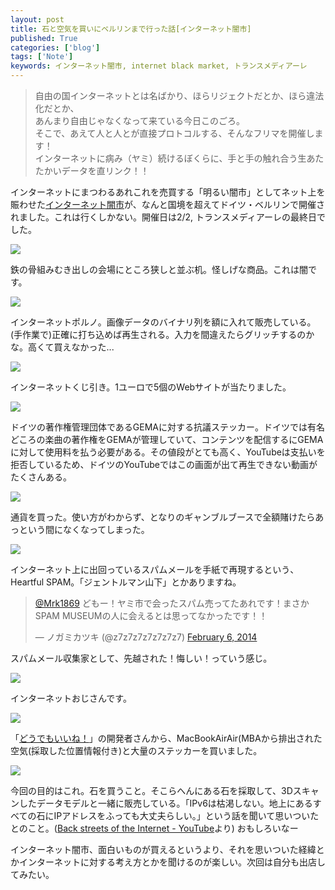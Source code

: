 ```yaml
---
layout: post
title: 石と空気を買いにベルリンまで行った話[インターネット闇市]
published: True
categories: ['blog']
tags: ['Note']
keywords: インターネット闇市, internet black market, トランスメディアーレ
---
```


> 自由の国インターネットとは名ばかり、ほらリジェクトだとか、ほら違法化だとか、<br>
> あんまり自由じゃなくなって来ている今日このごろ。<br>
> そこで、あえて人と人とが直接プロトコルする、そんなフリマを開催します！<br>
> インターネットに病み（ヤミ）続けるぼくらに、手と手の触れ合う生あたたかいデータを直リンク！！

インターネットにまつわるあれこれを売買する「明るい闇市」としてネット上を賑わせた[インターネット闇市](http://idpw.org/fest/blackmarket/)が、なんと国境を超えてドイツ・ベルリンで開催されました。これは行くしかない。開催日は2/2, トランスメディアーレの最終日でした。

<img src="/assets/img/blog_black01.jpg" class="image-on-frame">

鉄の骨組みむき出しの会場にところ狭しと並ぶ机。怪しげな商品。これは闇です。

<img src="/assets/img/blog_black02.jpg" class="image-on-frame">

インターネットポルノ。画像データのバイナリ列を額に入れて販売している。(手作業で)正確に打ち込めば再生される。入力を間違えたらグリッチするのかな。高くて買えなかった...

<img src="/assets/img/blog_black03.jpg" class="image-on-frame">

インターネットくじ引き。1ユーロで5個のWebサイトが当たりました。

<img src="/assets/img/blog_black04.jpg" class="image-on-frame">

ドイツの著作権管理団体であるGEMAに対する抗議ステッカー。ドイツでは有名どころの楽曲の著作権をGEMAが管理していて、コンテンツを配信するにGEMAに対して使用料を払う必要がある。その値段がとても高く、YouTubeは支払いを拒否しているため、ドイツのYouTubeではこの画面が出て再生できない動画がたくさんある。

<img src="/assets/img/blog_black05.jpg" class="image-on-frame">

通貨を買った。使い方がわからず、となりのギャンブルブースで全額賭けたらあっという間になくなってしまった。

<img src="/assets/img/blog_black06.jpg" class="image-on-frame">

インターネット上に出回っているスパムメールを手紙で再現するという、Heartful SPAM。「ジェントルマン山下」とかありますね。

<blockquote class="twitter-tweet" data-conversation="none" lang="en"><p><a href="https://twitter.com/Mrk1869">@Mrk1869</a> どもー！ヤミ市で会ったスパム売ってたあれです！まさかSPAM MUSEUMの人に会えるとは思ってなかったです！！</p>&mdash; ノガミカツキ (@z7z7z7z7z7z7z7) <a href="https://twitter.com/z7z7z7z7z7z7z7/statuses/431362233981874176">February 6, 2014</a></blockquote>
<script async src="//platform.twitter.com/widgets.js" charset="utf-8"></script>

スパムメール収集家として、先越された！悔しい！っていう感じ。

<img src="/assets/img/blog_black07.jpg" class="image-on-frame">

インターネットおじさんです。

<img src="/assets/img/blog_black08.jpg" class="image-on-frame">

「[どうでもいいね！](http://idpw.org/porto/w/000001/)」の開発者さんから、MacBookAirAir(MBAから排出された空気(採取した位置情報付き)と大量のステッカーを買いました。

<img src="/assets/img/blog_black09.jpg" class="image-on-frame">

今回の目的はこれ。石を買うこと。そこらへんにある石を採取して、3Dスキャンしたデータモデルと一緒に販売している。「IPv6は枯渇しない。地上にあるすべての石にIPアドレスをふっても大丈夫らしい。」という話を聞いて思いついたとのこと。([Back streets of the Internet - YouTube](https://www.youtube.com/watch?v=mjWJsE7B1cs#t=290)より) おもしろいなー

インターネット闇市、面白いものが買えるというより、それを思いついた経緯とかインターネットに対する考え方とかを聞けるのが楽しい。次回は自分も出店してみたい。

